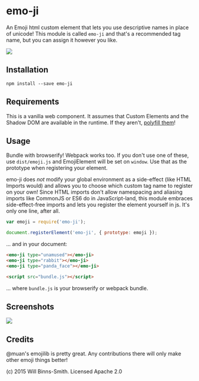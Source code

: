 # emo-ji
An Emoji html custom element that lets you use descriptive names in place of unicode! This module is called `emo-ji` and that's a recommended tag name, but you can assign it however you like.

![](https://cloud.githubusercontent.com/assets/755844/9690083/1df2b520-52ef-11e5-819a-fb4062910aeb.gif)

## Installation
`npm install --save emo-ji`

## Requirements
This is a vanilla web component. It assumes that Custom Elements and the Shadow DOM are available in the runtime. If they aren't, [polyfill them](https://github.com/WebComponents/webcomponentsjs)!

## Usage
Bundle with browserify! Webpack works too. If you don't use one of these, use `dist/emoji.js` and EmojiElement will be set on `window`. Use that as the prototype when registering your element.

emo-ji does *not* modify your global environment as a side-effect (like HTML Imports would) and allows you to choose which custom tag name to register on your own! Since HTML imports don't allow namespacing and aliasing imports like CommonJS or ES6 do in JavaScript-land, this module embraces side-effect-free imports and lets you register the element yourself in js. It's only one line, after all.

```js
var emoji = require('emo-ji');

document.registerElement('emo-ji', { prototype: emoji });
```

... and in your document:

```html
<emo-ji type="unamused"></emo-ji>
<emo-ji type="rabbit"></emo-ji>
<emo-ji type="panda_face"></emo-ji>

<script src="bundle.js"></script>
```
... where `bundle.js` is your browserify or webpack bundle.

## Screenshots
![](https://cloud.githubusercontent.com/assets/755844/9677170/6fa77b08-528b-11e5-925d-f67ffe73179f.png)

## Credits
@muan's emojilib is pretty great. Any contributions there will only make other emoji things better!

(c) 2015 Will Binns-Smith. Licensed Apache 2.0
